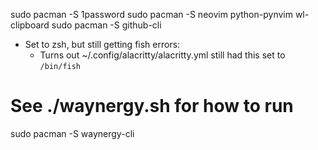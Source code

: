 sudo pacman -S 1password
sudo pacman -S neovim python-pynvim wl-clipboard
sudo pacman -S github-cli

- Set to zsh, but still getting fish errors:
  - Turns out ~/.config/alacritty/alacritty.yml still had this set to `/bin/fish`

# See ./waynergy.sh for how to run
sudo pacman -S waynergy-cli
